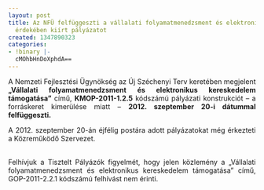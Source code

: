 ```yaml
---
layout: post
title: Az NFÜ felfüggeszti a vállalati folyamatmenedzsment és elektronikus kereskedelem
  érdekében kiírt pályázatot
created: 1347890323
categories:
- !binary |-
  cMOhbHnDoXphdA==
---
```

<p style="text-align: justify;">A Nemzeti Fejlesztési Ügynökség az Új Széchenyi Terv keretében megjelent <strong>„Vállalati folyamatmenedzsment és elektronikus kereskedelem támogatása”</strong> című, <strong>KMOP-2011-1.2.5</strong> kódszámú pályázati konstrukciót – a forráskeret kimerülése miatt – <strong>2012. szeptember 20-i dátummal felfüggeszti.</strong></p><p style="text-align: justify;">A 2012. szeptember 20-án éjfélig postára adott pályázatokat még érkezteti a Közreműködő Szervezet.</p><p style="text-align: justify;"><br>Felhívjuk a Tisztelt Pályázók figyelmét, hogy jelen közlemény a „Vállalati folyamatmenedzsment és elektronikus kereskedelem támogatása” című, GOP-2011-2.2.1 kódszámú felhívást nem érinti. </p>
